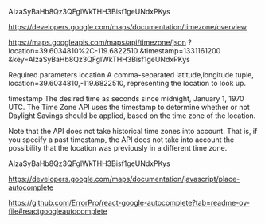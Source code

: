 AIzaSyBaHb8Qz3QFglWkTHH3Bisf1geUNdxPKys

https://developers.google.com/maps/documentation/timezone/overview

https://maps.googleapis.com/maps/api/timezone/json
?location=39.6034810%2C-119.6822510
&timestamp=1331161200
&key=AIzaSyBaHb8Qz3QFglWkTHH3Bisf1geUNdxPKys

Required parameters
location
A comma-separated latitude,longitude tuple, location=39.6034810,-119.6822510, representing the location to look up.

timestamp
The desired time as seconds since midnight, January 1, 1970 UTC. The Time Zone API uses the timestamp to determine whether or not Daylight Savings should be applied, based on the time zone of the location.

Note that the API does not take historical time zones into account. That is, if you specify a past timestamp, the API does not take into account the possibility that the location was previously in a different time zone.

AIzaSyBaHb8Qz3QFglWkTHH3Bisf1geUNdxPKys

https://developers.google.com/maps/documentation/javascript/place-autocomplete

<script async
    src="https://maps.googleapis.com/maps/api/js?key=YOUR_API_KEY&loading=async&libraries=places&callback=initMap">
</script>

https://github.com/ErrorPro/react-google-autocomplete?tab=readme-ov-file#reactgoogleautocomplete
